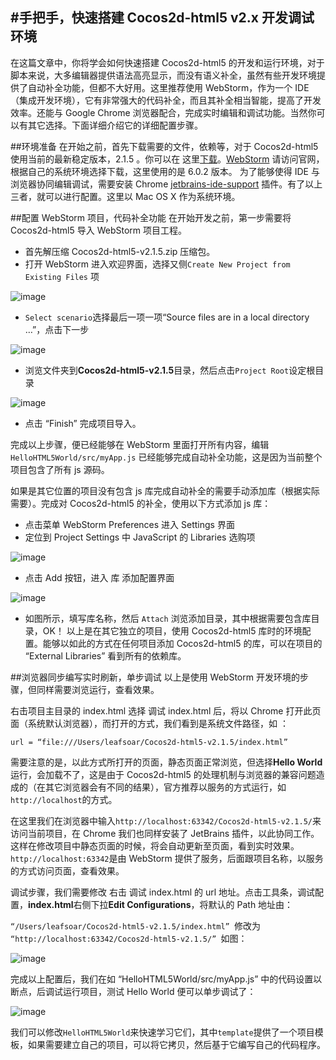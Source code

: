 #手把手，快速搭建 Cocos2d-html5 v2.x 开发调试环境
---

在这篇文章中，你将学会如何快速搭建 Cocos2d-html5 的开发和运行环境，对于脚本来说，大多编辑器提供语法高亮显示，而没有语义补全，虽然有些开发环境提供了自动补全功能，但都不大好用。这里推荐使用 WebStorm，作为一个 IDE（集成开发环境），它有非常强大的代码补全，而且其补全相当智能，提高了开发效率。还能与 Google Chrome 浏览器配合，完成实时编辑和调试功能。当然你可以有其它选择。下面详细介绍它的详细配置步骤。

##环境准备
在开始之前，首先下载需要的文件，依赖等，对于 Cocos2d-html5 使用当前的最新稳定版本，2.1.5 。你可以在 这里[下载](http://cocos2d-x.googlecode.com/files/Cocos2d-html5-v2.1.5.zip)。[WebStorm](http://www.jetbrains.com/webstorm/download/index.html) 请访问官网，根据自己的系统环境选择下载，这里使用的是 6.0.2 版本。 为了能够使得 IDE 与浏览器协同编辑调试，需要安装 Chrome [jetbrains-ide-support](https://chrome.google.com/webstore/detail/jetbrains-ide-support/hmhgeddbohgjknpmjagkdomcpobmllji) 插件。有了以上三者，就可以进行配置。这里以 Mac OS X 作为系统环境。

##配置 WebStorm 项目，代码补全功能
在开始开发之前，第一步需要将 Cocos2d-html5 导入 WebStorm 项目工程。

- 首先解压缩 Cocos2d-html5-v2.1.5.zip 压缩包。
- 打开 WebStorm 进入欢迎界面，选择又侧`Create New Project from Existing Files` 项

![image](./res/1.png)

- `Select scenario`选择最后一项一项“Source files are in a local directory …”，点击下一步

![image](./res/2.png)

- 浏览文件夹到**Cocos2d-html5-v2.1.5**目录，然后点击`Project Root`设定根目录

![image](./res/3.png)

- 点击 “Finish” 完成项目导入。

完成以上步骤，便已经能够在 WebStorm 里面打开所有内容，编辑 `HelloHTML5World/src/myApp.js` 已经能够完成自动补全功能，这是因为当前整个项目包含了所有 js 源码。

如果是其它位置的项目没有包含 js 库完成自动补全的需要手动添加库（根据实际需要）。完成对 Cocos2d-html5 的补全，使用以下方式添加 js 库：

- 点击菜单 WebStorm Preferences 进入 Settings 界面
- 定位到 Project Settings 中 JavaScript 的 Libraries 选购项

![image](./res/4.png)

- 点击 Add 按钮，进入 库 添加配置界面

![image](./res/5.png)

- 如图所示，填写库名称，然后 `Attach` 浏览添加目录，其中根据需要包含库目录，OK！
以上是在其它独立的项目，使用 Cocos2d-html5 库时的环境配置。能够以如此的方式在任何项目添加 Cocos2d-html5 的库，可以在项目的 “External Libraries” 看到所有的依赖库。

##浏览器同步编写实时刷新，单步调试
以上是使用 WebStorm 开发环境的步骤，但同样需要浏览运行，查看效果。

右击项目主目录的 index.html 选择 调试 index.html 后，将以 Chrome 打开此页面（系统默认浏览器），而打开的方式，我们看到是系统文件路径，如 ：

`url = “file:///Users/leafsoar/Cocos2d-html5-v2.1.5/index.html”`

需要注意的是，以此方式所打开的页面，静态页面正常浏览，但选择**Hello World**运行，会加载不了，这是由于 Cocos2d-html5 的处理机制与浏览器的兼容问题造成的（在其它浏览器会有不同的结果），官方推荐以服务的方式运行，如`http://localhost`的方式。

在这里我们在浏览器中输入`http://localhost:63342/Cocos2d-html5-v2.1.5/`来访问当前项目，在 Chrome 我们也同样安装了 JetBrains 插件，以此协同工作。这样在修改项目中静态页面的时候，将会自动更新至页面，看到实时效果。`http://localhost:63342`是由 WebStorm 提供了服务，后面跟项目名称，以服务的方式访问页面，查看效果。

调试步骤，我们需要修改 右击 调试 index.html 的 url 地址。点击工具条，调试配置，**index.html**右侧下拉**Edit Configurations**，将默认的 Path 地址由：

`“/Users/leafsoar/Cocos2d-html5-v2.1.5/index.html” `修改为 `“http://localhost:63342/Cocos2d-html5-v2.1.5/” `如图：

![image](./res/6.png)

完成以上配置后，我们在如 “HelloHTML5World/src/myApp.js” 中的代码设置以断点，后调试运行项目，测试 Hello World 便可以单步调试了：

![image](./res/7.png)

我们可以修改`HelloHTML5World`来快速学习它们，其中`template`提供了一个项目模板，如果需要建立自己的项目，可以将它拷贝，然后基于它编写自己的代码程序。
